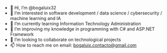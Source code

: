 - 👋 Hi, I’m @bogaluix32
- 👀 I’m interested in software development / data science / cybersecurity / machine learning and IA
- 🌱 I’m currently learning Information Technology Administration 
- 🌱 I’m improving my knowledge in programming with C# and ASP.NET Framework
- 💞️ I’m looking to collaborate on technological projects
- 📫 How to reach me on email: bogaluix.contacto@gmail.com

<!---
bogaluix32/bogaluix32 is a ✨ special ✨ repository because its `README.md` (this file) appears on your GitHub profile.
You can click the Preview link to take a look at your changes.
--->
